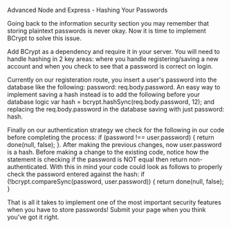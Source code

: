Advanced Node and Express - Hashing Your Passwords

Going back to the information security section you may remember that storing plaintext passwords is never okay. Now it is time to implement BCrypt to solve this issue.

Add BCrypt as a dependency and require it in your server. You will need to handle hashing in 2 key areas: where you handle registering/saving a new account and when you check to see that a password is correct on login.

Currently on our registeration route, you insert a user's password into the database like the following: password: req.body.password. An easy way to implement saving a hash instead is to add the following before your database logic var hash = bcrypt.hashSync(req.body.password, 12); and replacing the req.body.password in the database saving with just password: hash.

Finally on our authentication strategy we check for the following in our code before completing the process: if (password !== user.password) { return done(null, false); }. After making the previous changes, now user.password is a hash. Before making a change to the existing code, notice how the statement is checking if the password is NOT equal then return non-authenticated. With this in mind your code could look as follows to properly check the password entered against the hash: if (!bcrypt.compareSync(password, user.password)) { return done(null, false); }

That is all it takes to implement one of the most important security features when you have to store passwords! Submit your page when you think you've got it right.
